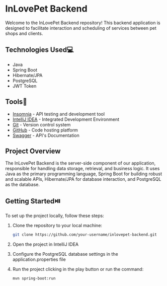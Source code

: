 # InLovePet Backend

Welcome to the InLovePet Backend repository! This backend application is designed to facilitate interaction and scheduling of services between pet shops and clients.

## Technologies Used💻

- Java
- Spring Boot
- Hibernate/JPA
- PostgreSQL
- JWT Token

## Tools🧰

- [Insomnia](https://insomnia.rest/) - API testing and development tool
- [IntelliJ IDEA](https://www.jetbrains.com/idea/) - Integrated Development Environment
- [Git](https://git-scm.com/) - Version control system
- [GitHub](https://github.com/) - Code hosting platform
- [Swagger](http://localhost:8080/swagger-ui/index.html#/) - API's Documentation

## Project Overview

The InLovePet Backend is the server-side component of our application, responsible for handling data storage, retrieval, and business logic. It uses Java as the primary programming language, Spring Boot for building robust and scalable APIs, Hibernate/JPA for database interaction, and PostgreSQL as the database.

## Getting Started⏯️

To set up the project locally, follow these steps:

1. Clone the repository to your local machine:

   ```bash
   git clone https://github.com/your-username/inlovepet-backend.git
2. Open the project in IntelliJ IDEA
3. Configure the PostgreSQL database settings in the application.properties file
4. Run the project clicking in the play button or run the command:
  
     ```bash
     mvn spring-boot:run 
